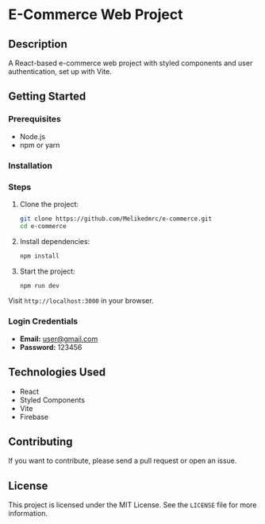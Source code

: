 # E-Commerce Web Project

## Description

A React-based e-commerce web project with styled components and user authentication, set up with Vite.

## Getting Started

### Prerequisites

- Node.js 
- npm or yarn

### Installation
### Steps

1. Clone the project:

    ```bash
    git clone https://github.com/Melikedmrc/e-commerce.git
    cd e-commerce
    ```

2. Install dependencies:

    ```bash
    npm install
    ```

3. Start the project:

    ```bash
    npm run dev
    ```
    
Visit `http://localhost:3000` in your browser.

### Login Credentials

*   **Email:** user@gmail.com
*   **Password:** 123456

## Technologies Used

*   React
*   Styled Components
*   Vite
*   Firebase

## Contributing

If you want to contribute, please send a pull request or open an issue.

## License

This project is licensed under the MIT License. See the `LICENSE` file for more information.        
